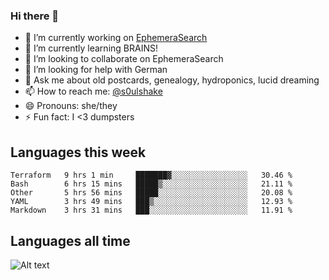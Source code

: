 ### Hi there 👋

<!--
**soulshake/soulshake** is a ✨ _special_ ✨ repository because its `README.md` (this file) appears on your GitHub profile.

Here are some ideas to get you started:

- 🔭 I’m currently working on ...
- 🌱 I’m currently learning ...
- 👯 I’m looking to collaborate on ...
- 🤔 I’m looking for help with ...
- 💬 Ask me about ...
- 📫 How to reach me: ...
- 😄 Pronouns: ...
- ⚡ Fun fact: ...
-->


- 🔭 I’m currently working on [EphemeraSearch](https://www.ephemerasearch.com/)
- 🌱 I’m currently learning BRAINS!
- 👯 I’m looking to collaborate on EphemeraSearch
- 🤔 I’m looking for help with German
- 💬 Ask me about old postcards, genealogy, hydroponics, lucid dreaming
- 📫 How to reach me: [@s0ulshake](https://twitter.com/soulshake)
- 😄 Pronouns: she/they
- ⚡ Fun fact: I <3 dumpsters

## Languages this week

<!--START_SECTION:waka-->
```text
Terraform   9 hrs 1 min     ███████▓░░░░░░░░░░░░░░░░░   30.46 % 
Bash        6 hrs 15 mins   █████▒░░░░░░░░░░░░░░░░░░░   21.11 % 
Other       5 hrs 56 mins   █████░░░░░░░░░░░░░░░░░░░░   20.08 % 
YAML        3 hrs 49 mins   ███▒░░░░░░░░░░░░░░░░░░░░░   12.93 % 
Markdown    3 hrs 31 mins   ███░░░░░░░░░░░░░░░░░░░░░░   11.91 % 
```
<!--END_SECTION:waka-->

## Languages all time
![Alt text](https://wakatime.com/share/@aj/6aa10b67-a5e9-4fb1-acaf-8692f4385172.svg)
